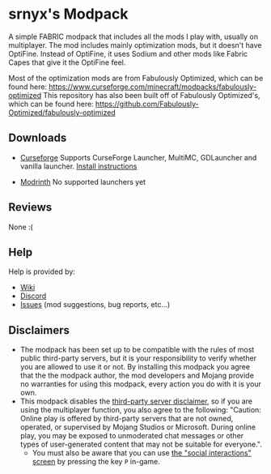 # srnyx's Modpack

A simple FABRIC modpack that includes all the mods I play with, usually on multiplayer.
The mod includes mainly optimization mods, but it doesn't have OptiFine. Instead of OptiFine, it uses Sodium and other mods like Fabric Capes that give it the OptiFine feel.

Most of the optimization mods are from Fabulously Optimized, which can be found here: https://www.curseforge.com/minecraft/modpacks/fabulously-optimized
This repository has also been built off of Fabulously Optimized's, which can be found here: https://github.com/Fabulously-Optimized/fabulously-optimized

## Downloads

* [Curseforge](https://www.curseforge.com/minecraft/modpacks/fabulously-optimized/files) 
Supports CurseForge Launcher, MultiMC, GDLauncher and vanilla launcher. [Install instructions](https://docs.srnyx.xyz/modpack)

* [Modrinth](https://modrinth.com/modpack/fabulously-optimized)
No supported launchers yet

## Reviews

None :(

## Help

Help is provided by:

* [Wiki](https://docs.srnyx.xyz/modpack)
* [Discord](https://srnyx.xyz/discord)
* [Issues](https://pack.srnyx.xyz/issues) (mod suggestions, bug reports, etc...)

## Disclaimers

* The modpack has been set up to be compatible with the rules of most public third-party servers, but it is your responsibility to verify whether you are allowed to use it or not. By installing this modpack you agree that the the modpack author, the mod developers and Mojang provide no warranties for using this modpack, every action you do with it is your own. 
* This modpack disables the [third-party server disclaimer](https://minecraft.fandom.com/wiki/File:Multiplayer_disclaimer.png), so if you are using the multiplayer function, you also agree to the following: "Caution: Online play is offered by third-party servers that are not owned, operated, or supervised by Mojang Studios or Microsoft. During online play, you may be exposed to unmoderated chat messages or other types of user-generated content that may not be suitable for everyone.". 
    * You must also be aware that you can use [the "social interactions" screen](https://minecraft.fandom.com/wiki/Social_Interactions_screen#Usage) by pressing the key `P` in-game.
